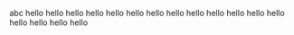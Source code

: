 abc
hello
hello
hello
hello
hello
hello
hello
hello
hello
hello
hello
hello
hello
hello
hello
hello
hello

